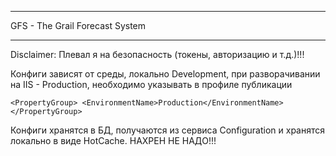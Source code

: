 ***
GFS - The Grail Forecast System
***

Disclaimer: Плевал я на безопасность (токены, авторизацию и т.д.)!!!

Конфиги зависят от среды, локально Development, при разворачивании на IIS - Production, необходимо указывать в профиле публикации

``
<PropertyGroup>
  <EnvironmentName>Production</EnvironmentName>
</PropertyGroup>
``

Конфиги хранятся в БД, получаются из сервиса Configuration и хранятся локально в виде HotCache.
НАХРЕН НЕ НАДО!!!